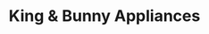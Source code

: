 ---
title: "King & Bunny Appliances"
url: /renton/king-und-bunny-appliances/
shop: Haushaltsgeräte
---